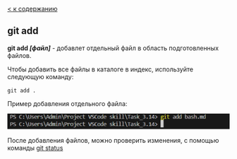 [< к содержанию](./readme.md)

## git add

**git add *[файл]*** - добавлет отдельный файл в область подготовленных файлов.

Чтобы добавить все файлы в каталоге в индекс, используйте следующую команду:

```bash=
git add .
```

Пример добавления отдельного файла:

![add bash.md](./assets/add_bash.png)

После добавления файлов, можно проверить изменения, с помощью команды <u>[git status](./status.md)</u>